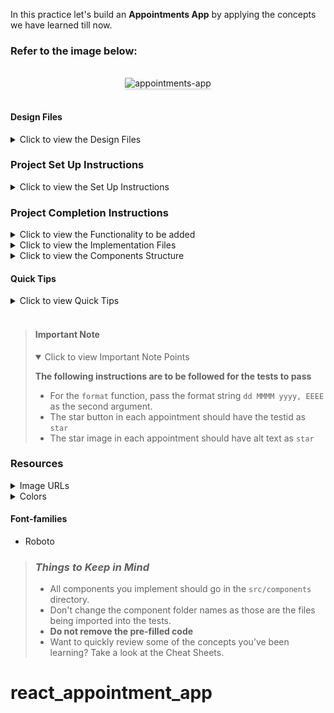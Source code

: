 In this practice let's build an **Appointments App** by applying the concepts we have learned till now.

### Refer to the image below:

<br/>
<div style="text-align: center;">
    <img src="https://assets.ccbp.in/frontend/content/react-js/appointments-app-output.gif" alt="appointments-app" style="max-width:70%;box-shadow:0 2.8px 2.2px rgba(0, 0, 0, 0.12)">
</div>
<br/>

#### Design Files

<details>
<summary>Click to view the Design Files</summary>

- [Extra Small (Size < 576px) and Small (Size >= 576px)](https://assets.ccbp.in/frontend/content/react-js/appointments-app-sm-output.png)
- [Medium (Size >= 768px), Large (Size >= 992px) and Extra Large (Size >= 1200px)](https://assets.ccbp.in/frontend/content/react-js/appointments-app-lg-output.png)

</details>

### Project Set Up Instructions

<details>
<summary>Click to view the Set Up Instructions</summary>

- Download dependencies by running `npm install`
- Start up the app using `npm start`
</details>

### Project Completion Instructions

<details>
<summary>Click to view the Functionality to be added</summary>

#### Add Functionality

The app must have the following functionalities

- Initially, the list of appointments should be empty and the title input and date input should be empty.
- When non-empty values are provided for title and date and the **Add** button is clicked,
  - A new appointment should be added to the list of appointments.
  - The value inside the input elements for title and date should be updated to their initial values.
- When the **Star** on an appointment is clicked, the appointment should be starred.
- The status of the **Starred** filter is updated by clicking on it.
- When the **Starred** filter is active, all the starred appointments should be filtered and displayed.
- When the **Starred** filter is inactive, the list of all appointments should be displayed.
</details>

<details>
<summary>Click to view the Implementation Files</summary>

- Your task is to complete the implementation of
  - `src/components/Appointments/index.js`
  - `src/components/Appointments/index.css`
  - `src/components/AppointmentItem/index.js`
  - `src/components/AppointmentItem/index.css`

</details>

<details>
<summary>Click to view the Components Structure</summary>

#### Components Structure

<br/>
<div style="text-align: center;">
    <img src="https://assets.ccbp.in/frontend/content/react-js/appointments-app-component-breakdown-structure.png" alt="component structure" style="max-width:100%;box-shadow:0 2.8px 2.2px rgba(0, 0, 0, 0.12)">
</div>
<br/>

</details>

#### Quick Tips

<details>
<summary>Click to view Quick Tips</summary>

- The HTML input element with the type `date` is designed for the user to select the date from a date picker.

```jsx
<input type="date" />
```

- The `format` function in the date-fns package can be used to get the formatted date string in the given format.

```js
import {format} from 'date-fns'

console.log(format(new Date(2021, 19, 07), 'dd MMMM yyyy, EEEE')) // '19 July 2021, Monday'
```

</details>
<br/>

> #### Important Note
>
> <details open>
> <summary>Click to view Important Note Points</summary>
>
> **The following instructions are to be followed for the tests to pass**
>
> - For the `format` function, pass the format string `dd MMMM yyyy, EEEE` as the second argument.
> - The star button in each appointment should have the testid as `star`
> - The star image in each appointment should have alt text as `star`
>
> </details>

### Resources

<details>
<summary>Image URLs</summary>

#### Images

- [https://assets.ccbp.in/frontend/react-js/appointments-app/appointments-img.png](https://assets.ccbp.in/frontend/react-js/appointments-app/appointments-img.png) alt should be **appointments**
- [https://assets.ccbp.in/frontend/react-js/appointments-app/star-img.png](https://assets.ccbp.in/frontend/react-js/appointments-app/star-img.png)
- [https://assets.ccbp.in/frontend/react-js/appointments-app/filled-star-img.png](https://assets.ccbp.in/frontend/react-js/appointments-app/filled-star-img.png)

</details>

<details>
<summary>Colors</summary>

#### Colors

<div style="background-color: #9796f0; width: 150px; padding: 10px; color: black">Hex: #9796f0</div>
<div style="background-color: #fbc7d4; width: 150px; padding: 10px; color: black">Hex: #fbc7d4</div>
<div style="background-color: #ffffff; width: 150px; padding: 10px; color: black">Hex: #ffffff</div>
<div style="background-color: #171f46; width: 150px; padding: 10px; color: black">Hex: #171f46</div>
<div style="background-color: #8b5cf6; width: 150px; padding: 10px; color: black">Hex: #8b5cf6</div>
<div style="background-color: #b5b7c4; width: 150px; padding: 10px; color: black">Hex: #b5b7c4</div>
<div style="background-color: #9897f0; width: 150px; padding: 10px; color: black">Hex: #9897f0</div>

<br/>
</details>

#### Font-families

- Roboto

> ### _Things to Keep in Mind_
>
> - All components you implement should go in the `src/components` directory.
> - Don't change the component folder names as those are the files being imported into the tests.
> - **Do not remove the pre-filled code**
> - Want to quickly review some of the concepts you’ve been learning? Take a look at the Cheat Sheets.
# react_appointment_app
